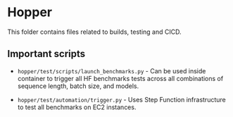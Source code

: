 # Hopper

This folder contains files related to builds, testing and CICD.


## Important scripts

 * `hopper/test/scripts/launch_benchmarks.py` - Can be used inside container to trigger all HF benchmarks tests across all combinations of sequence length, batch size, and models.

 * `hopper/test/automation/trigger.py` - Uses Step Function infrastructure to test all benchmarks on EC2 instances.